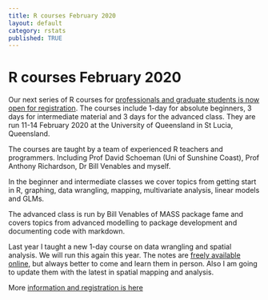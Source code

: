 ```yaml
---
title: R courses February 2020
layout: default
category: rstats
published: TRUE
---
```


# R courses February 2020

Our next series of R courses for [professionals and graduate students is now open for registration](https://smp.uq.edu.au/research/centres/carm/events). The courses include 1-day for absolute beginners, 3 days for intermediate material and 3 days for the advanced class. They are run 11-14 February 2020 at the University of Queensland in St Lucia, Queensland.

The courses are taught by a team of experienced R teachers and programmers. Including Prof David Schoeman (Uni of Sunshine Coast), Prof Anthony Richardson, Dr Bill Venables and myself.

In the beginner and intermediate classes we cover topics from getting start in R, graphing, data wrangling, mapping, multivariate analysis, linear models and GLMs.

The advanced class is run by Bill Venables of MASS package fame and covers topics from advanced modelling to package development and documenting code with markdown.

Last year I taught a new 1-day course on data wrangling and spatial analysis. We will run this again this year. The notes are [freely available online](http://www.seascapemodels.org/data/data-wrangling-spatial-course.html), but always better to come and learn them in person. Also I am going to update them with the latest in spatial mapping and analysis. 

More [information and registration is here](https://smp.uq.edu.au/research/centres/carm/events)
